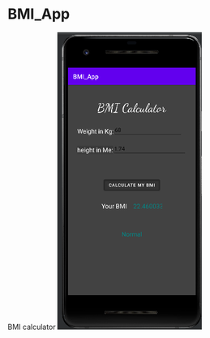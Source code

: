 # BMI_App
BMI calculator
![alt text](https://github.com/Zeeshanahmadkhanlodhi/BMI_App/blob/master/Untitled.png)
